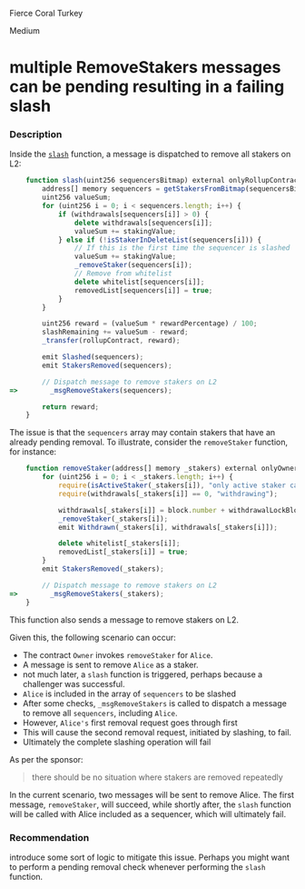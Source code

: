 Fierce Coral Turkey

Medium

# multiple RemoveStakers messages can be pending resulting in a failing slash

### Description
Inside the [`slash`](https://github.com/sherlock-audit/2024-08-morphl2/blob/main/morph/contracts/contracts/l1/staking/L1Staking.sol#L217-L246) function, a message is dispatched to remove all stakers on L2:

```javascript
    function slash(uint256 sequencersBitmap) external onlyRollupContract nonReentrant returns (uint256) {
        address[] memory sequencers = getStakersFromBitmap(sequencersBitmap);
        uint256 valueSum;
        for (uint256 i = 0; i < sequencers.length; i++) {
            if (withdrawals[sequencers[i]] > 0) {
                delete withdrawals[sequencers[i]];
                valueSum += stakingValue;
            } else if (!isStakerInDeleteList(sequencers[i])) {
                // If this is the first time the sequencer is slashed
                valueSum += stakingValue;
                _removeStaker(sequencers[i]);
                // Remove from whitelist
                delete whitelist[sequencers[i]];
                removedList[sequencers[i]] = true;
            }
        }

        uint256 reward = (valueSum * rewardPercentage) / 100;
        slashRemaining += valueSum - reward;
        _transfer(rollupContract, reward);

        emit Slashed(sequencers);
        emit StakersRemoved(sequencers);

        // Dispatch message to remove stakers on L2
=>        _msgRemoveStakers(sequencers);

        return reward;
    }
```

The issue is that the `sequencers` array may contain stakers that have an already pending removal. To illustrate, consider the `removeStaker` function, for instance:

```javascript
    function removeStaker(address[] memory _stakers) external onlyOwner {
        for (uint256 i = 0; i < _stakers.length; i++) {
            require(isActiveStaker(_stakers[i]), "only active staker can be removed");
            require(withdrawals[_stakers[i]] == 0, "withdrawing");

            withdrawals[_stakers[i]] = block.number + withdrawalLockBlocks;
            _removeStaker(_stakers[i]);
            emit Withdrawn(_stakers[i], withdrawals[_stakers[i]]);

            delete whitelist[_stakers[i]];
            removedList[_stakers[i]] = true;
        }
        emit StakersRemoved(_stakers);

        // Dispatch message to remove stakers on L2
=>        _msgRemoveStakers(_stakers);
    }

```

This function also sends a message to remove stakers on L2. 

Given this, the following scenario can occur:
- The contract `Owner` invokes `removeStaker` for `Alice`.
- A message is sent to remove `Alice` as a staker.
- not much later, a `slash` function is triggered, perhaps because a challenger was successful.
- `Alice` is included in the array of `sequencers` to be slashed
- After some checks, `_msgRemoveStakers` is called to dispatch a message to remove all `sequencers`, including `Alice`.
- However, `Alice's` first removal request goes through first 
- This will cause the second removal request, initiated by slashing, to fail.
- Ultimately the complete slashing operation will fail

As per the sponsor: 
> there should be no situation where stakers are removed repeatedly

In the current scenario, two messages will be sent to remove Alice. The first message, `removeStaker`, will succeed, while shortly after, the `slash` function will be called with Alice included as a sequencer, which will ultimately fail.

### Recommendation
introduce some sort of logic to mitigate this issue. Perhaps you might want to perform a pending removal check whenever performing the `slash` function. 
